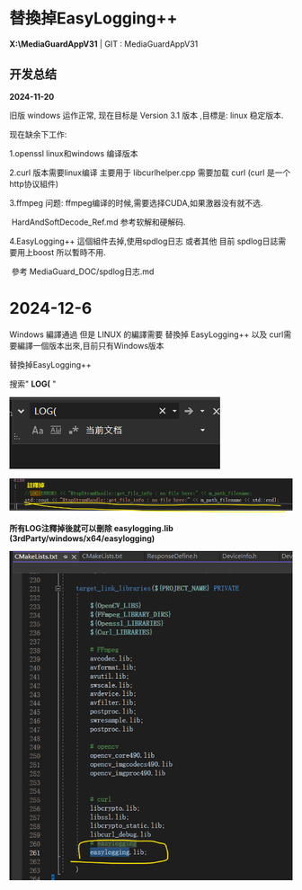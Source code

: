 ﻿# 替換掉EasyLogging++

**X:\MediaGuardAppV31**   | GIT : MediaGuardAppV31

  

## 开发总结 

**2024-11-20** 

旧版 windows 运作正常, 现在目标是 Version 3.1 版本 ,目標是: linux 稳定版本.

现在缺余下工作:

1.openssl linux和windows 编译版本 

2.curl 版本需要linux编译 主要用于 libcurlhelper.cpp 需要加载 curl (curl 是一个http协议組件)

3.ffmpeg 问题:
	ffmpeg编译的时候,需要选择CUDA,如果激器没有就不选.

​         HardAndSoftDecode_Ref.md 参考软解和硬解码.

4.EasyLogging++ 這個組件去掉,使用spdlog日志 或者其他 目前 spdlog日誌需要用上boost 所以暫時不用.

​	參考 MediaGuard_DOC/spdlog日志.md

# 2024-12-6

Windows 編譯通過 但是 LINUX 的編譯需要 替換掉 EasyLogging++ 以及 curl需要編譯一個版本出來,目前只有Windows版本 



替換掉EasyLogging++

搜索" **LOG(** "

![image-20241207163615658](../DEVELOP_LOG/README_IMGs/image-20241207163615658.png)

![image-20241207163832519](README_IMGs/替換掉EasyLogging++/image-20241207163832519.png)

**所有LOG注釋掉後就可以刪除  easylogging.lib (3rdParty/windows/x64/easylogging)**

![image-20241207170416672](README_IMGs/替換掉EasyLogging++/image-20241207170416672.png)
